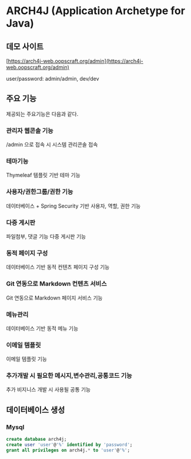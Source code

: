 # ARCH4J (Application Archetype for Java) 

## 데모 사이트

[https://arch4j-web.oopscraft.org/admin](https://arch4j-web.oopscraft.org/admin)

user/password: admin/admin, dev/dev

## 주요 기능

제공되는 주요기능은 다음과 같다.

### 관리자 웹콘솔 기능

/admin 으로 접속 시 시스템 관리콘솔 접속

### 테마기능

Thymeleaf 템플릿 기반 테마 기능

### 사용자/권한그룹/권한 기능

데이터베이스 + Spring Security 기반 사용자, 역할, 권한 기능

### 다중 게시판

파일첨부, 댓글 기능 다중 게시판 기능

### 동적 페이지 구성

데이터베이스 기반 동적 컨텐츠 페이지 구성 기능

### Git 연동으로 Markdown 컨텐츠 서비스

Git 연동으로 Markdown 페이지 서비스 기능

### 메뉴관리

데이터베이스 기반 동적 메뉴 기능

### 이메일 템플릿 

이메일 템플릿 기능

### 추가개발 시 필요한 메시지,변수관리,공통코드 기능

추가 비지니스 개발 시 사용될 공통 기능


## 데이터베이스 생성 

### Mysql
```sql
create database arch4j;
create user 'user'@'%' identified by 'password';
grant all privileges on arch4j.* to 'user'@'%';
```


